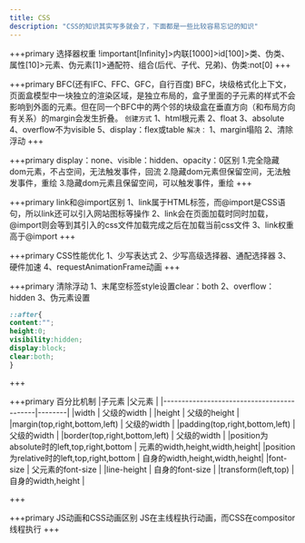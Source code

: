 ```yaml
---
title: CSS
description: "CSS的知识其实写多就会了，下面都是一些比较容易忘记的知识"
---
```


+++primary 选择器权重
!important[Infinity]>内联[1000]>id[100]>类、伪类、属性[10]>元素、伪元素[1]>通配符、组合(后代、子代、兄弟)、伪类:not[0]
+++

+++primary BFC(还有IFC、FFC、GFC，自行百度)
BFC，块级格式化上下文，页面盒模型中一块独立的渲染区域，是独立布局的，盒子里面的子元素的样式不会影响到外面的元素。但在同一个BFC中的两个邻的块级盒在垂直方向（和布局方向有关系）的margin会发生折叠。
`创建方式`
1、html根元素
2、float
3、absolute
4、overflow不为visible
5、display：flex或table
`解决：`
1、margin塌陷
2、清除浮动
+++

+++primary display：none、visible：hidden、opacity：0区别
1.完全隐藏dom元素，不占空间，无法触发事件，回流
2.隐藏dom元素但保留空间，无法触发事件，重绘
3.隐藏dom元素且保留空间，可以触发事件，重绘
+++

+++primary link和@import区别
1、link属于HTML标签，而@import是CSS语句，所以link还可以引入网站图标等操作
2、link会在页面加载时同时加载，@import则会等到其引入的css文件加载完成之后在加载当前css文件
3、link权重高于@import
+++

+++primary CSS性能优化
1、少写表达式
2、少写高级选择器、通配选择器
3、硬件加速
4、requestAnimationFrame动画
+++

+++primary 清除浮动
1、末尾空标签style设置clear：both
2、overflow：hidden
3、伪元素设置

```css
::after{
content:"";
height:0;
visibility:hidden;
display:block;
clear:both;
}
```

+++

+++primary 百分比机制
|子元素                                      |父元素        |
|-------------------------------------------|--------|
|width                                      | 父级的width                    |
|height                                     | 父级的height                   |
|margin(top,right,bottom,left)              | 父级的width                    |
|padding(top,right,bottom,left)             | 父级的width                    |
|border(top,right,bottom,left)              | 父级的width                    |
|position为absolute时的left,top,right,bottom | 元素的width,height,width,height|
|position为relative时的left,top,right,bottom | 自身的width,height,width,height|
|font-size                                  | 父元素的font-size              |
|line-height                                | 自身的font-size                |
|transform(left,top)                        | 自身的width,height             |

+++

+++primary JS动画和CSS动画区别
JS在主线程执行动画，而CSS在compositor线程执行
+++
